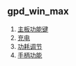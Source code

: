 ## gpd_win_max
1. [主板功能键](/note/md/设备/gpd_win_max/主板功能键)
1. [充电](/note/md/设备/gpd_win_max/充电)
1. [功耗调节](/note/md/设备/gpd_win_max/功耗调节)
1. [手柄功能](/note/md/设备/gpd_win_max/手柄功能)
